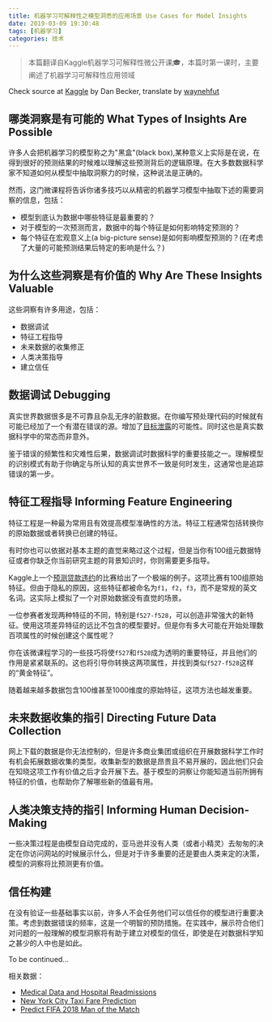 ```yaml
---
title: 机器学习可解释性之模型洞悉的应用场景 Use Cases for Model Insights 
date: 2019-03-09 19:30:48
tags: [机器学习]
categories: 技术
---
```


> 本篇翻译自Kaggle机器学习可解释性微公开课🎓，本篇时第一课时，主要阐述了机器学习可解释性应用领域

Check source at [Kaggle](https://www.kaggle.com/learn/machine-learning-explainability) by Dan Becker, translate by [waynehfut](https://waynehfut.com/)

<!-- more -->

## 哪类洞察是有可能的 What Types of Insights Are Possible 

许多人会把机器学习的模型称之为"黑盒"(black box),某种意义上实际是在说，在得到很好的预测结果的时候难以理解这些预测背后的逻辑原理。在大多数数据科学家不知道如何从模型中抽取洞察力的时候，这种说法是正确的。

然而，这门微课程将告诉你诸多技巧以从精密的机器学习模型中抽取下述的需要洞察的信息，包括：
- 模型到底认为数据中哪些特征是最重要的？
- 对于模型的一次预测而言，数据中的每个特征是如何影响特定预测的？
- 每个特征在宏观意义上(a big-picture sense)是如何影响模型预测的？(在考虑了大量的可能预测结果后特定的影响是什么？)

## 为什么这些洞察是有价值的 Why Are These Insights Valuable

这些洞察有许多用途，包括：
- 数据调试
- 特征工程指导
- 未来数据的收集修正
- 人类决策指导
- 建立信任

## 数据调试 Debugging

真实世界数据很多是不可靠且杂乱无序的脏数据。在你编写预处理代码的时候就有可能已经加了一个有潜在错误的源。增加了[目标泄露](https://www.kaggle.com/dansbecker/data-leakage)的可能性。同时这也是真实数据科学中的常态而非意外。

鉴于错误的频繁性和灾难性后果，数据调试时数据科学的重要技能之一。理解模型的识别模式有助于你确定与所认知的真实世界不一致是何时发生，这通常也是追踪错误的第一步。

## 特征工程指导 Informing Feature Engineering

特征工程是一种最为常用且有效提高模型准确性的方法。特征工程通常包括转换你的原始数据或者转换已创建的特征。

有时你也可以依据对基本主题的直觉来略过这个过程，但是当你有100组元数据特征或者你缺乏你当前研究主题的背景知识时，你则需要更多指导。

Kaggle上一个[预测贷款违约](https://www.kaggle.com/c/loan-default-prediction)的比赛给出了一个极端的例子。这项比赛有100组原始特征。但由于隐私的原因，这些特征都被命名为`f1`，`f2`，`f3`，而不是常规的英文名词。这实际上模拟了一个对原始数据没有直觉的场景。

一位参赛者发现两种特征的不同，特别是`f527-f528`，可以创造非常强大的新特征。使用这项差异特征的远比不包含的模型要好。但是你有多大可能在开始处理数百项属性的时候创建这个属性呢？

你在该微课程学习的一些技巧将使`f527`和`f528`成为透明的重要特征，并且他们的作用是紧紧联系的。这也将引导你转换这两项属性，并找到类似`f527-f528`这样的“黄金特征”。

随着越来越多数据包含100维甚至1000维度的原始特征，这项方法也越发重要。


## 未来数据收集的指引 Directing Future Data Collection

网上下载的数据是你无法控制的，但是许多商业集团或组织在开展数据科学工作时有机会拓展数据收集的类型。收集新型的数据是昂贵且不易开展的，因此他们只会在知晓这项工作有价值之后才会开展下去。基于模型的洞察让你能知道当前所拥有特征的价值，也帮助你了解哪些新的值最有用。

## 人类决策支持的指引 Informing Human Decision-Making

一些决策过程是由模型自动完成的，亚马逊并没有人类（或者小精灵）去匆匆的决定在你访问网站的时候展示什么，但是对于许多重要的还是要由人类来定的决策，模型的洞察将比预测更有价值。

## 信任构建

在没有验证一些基础事实以前，许多人不会任务他们可以信任你的模型进行重要决策。考虑到数据错误的频率，这是一个明智的预防措施。在实践中，展示符合他们对问题的一般理解的模型洞察将有助于建立对模型的信任，即使是在对数据科学知之甚少的人中也是如此。

To be continued...

相关数据：

- [Medical Data and Hospital Readmissions](https://www.kaggle.com/dansbecker/hospital-readmissions)
- [New York City Taxi Fare Prediction]( https://www.kaggle.com/dansbecker/new-york-city-taxi-fare-prediction)
- [Predict FIFA 2018 Man of the Match](https://www.kaggle.com/mathan/fifa-2018-match-statistics)